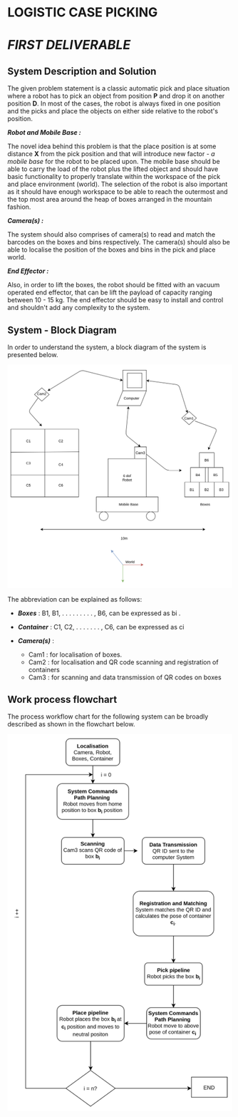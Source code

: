 # **LOGISTIC CASE PICKING**

# _FIRST DELIVERABLE_

## System Description and Solution

The given problem statement is a classic automatic pick and place situation where a robot has to pick an object from
position **P** and drop it on another position **D**. In most of the cases, the robot is always fixed in one position
and the picks and place the objects on either side relative to the robot's position.

**_Robot and Mobile Base :_**

The novel idea behind this problem is that the place position is at some distance **X** from the pick position and that
will introduce new factor - _a mobile base_ for the robot to be placed upon. The mobile base should be able to carry the
load of the robot plus the lifted object and should have basic functionality to properly translate within the workspace
of the pick and place environment (world). The selection of the robot is also important as it should have enough
workspace to be able to reach the outermost and the top most area around the heap of boxes arranged in the mountain
fashion.

**_Camera(s) :_**

The system should also comprises of camera(s) to read and match the barcodes on the boxes and bins respectively. The
camera(s) should also be able to localise the position of the boxes and bins in the pick and place world.

**_End Effector :_**

Also, in order to lift the boxes, the robot should be fitted with an vacuum operated end effector, that can be lift the
payload of capacity ranging between 10 - 15 kg. The end effector should be easy to install and control and shouldn't add
any complexity to the system.

## System - Block Diagram

In order to understand the system, a block diagram of the system is presented below.

<p align="center">

![Block Diagram](block_diagram.png)

<p align="center">


The abbreviation can be explained as follows:
 
* **_Boxes_** : B1, B1, . . . . . . . . . , B6, can be expressed as bi .

* **_Container_** : C1, C2, . . . . . . . , C6, can be expressed as ci

* **_Camera(s)_** : 
    * Cam1 : for localisation of boxes.
    * Cam2 : for localisation and QR code scanning and registration of containers
    * Cam3 : for scanning and data transmission of QR codes on boxes

## Work process flowchart

The process workflow chart for the following system can be broadly described as shown in the 
flowchart below.
<p align="center">

![Process Flowchart](process_flowchart.png)

<p align="center">

